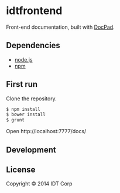 # idtfrontend

Front-end documentation, built with [DocPad](http://docpad.org).


## Dependencies

* [node.js](http://nodejs.org/)
* [npm](https://npmjs.org)


## First run

Clone the repository.

``` bash
$ npm install
$ bower install
$ grunt
```
Open http://localhost:7777/docs/

## Development



## License

Copyright &copy; 2014 IDT Corp
